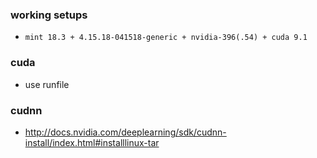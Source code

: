 ### working setups
- `mint 18.3 + 4.15.18-041518-generic + nvidia-396(.54) + cuda 9.1`

### cuda
- use runfile

### cudnn
- http://docs.nvidia.com/deeplearning/sdk/cudnn-install/index.html#installlinux-tar
